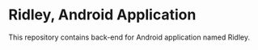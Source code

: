 # Ridley, Android Application
This repository contains back-end for Android application named Ridley.
